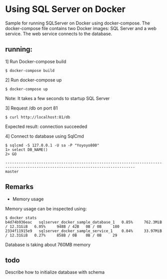 # Using SQL Server on Docker

Sample for running SQLServer on Docker using docker-compose. The docker-compose file contains two Docker images:
SQL Server and a web service. The web service connects to the database.

## running:

1] Run Docker-compose build

```
$ docker-compose build
```

2] Run docker-compose up

```
$ docker-compose up
```

Note: It takes a few seconds to startup SQL Server

3] Request /db on port 81

```
$ curl http://localhost:81/db
```

Expected result: connection succeeded

4] Connect to database using SqlCmd

```
$ sqlcmd -S 127.0.0.1 -U sa -P "Yoyoyo800"
1> select DB_NAME()
2> GO
                                                                                                                       
--------------------------------------------------------------------------------------------------------------------------------
master
```

## Remarks


- Memory usage

Memory usage can be inspected using:

```
$ docker stats
b4d74b936eac   sqlserver_docker_sample_database_1   0.85%     762.3MiB / 12.31GiB   6.05%     948B / 42B   0B / 0B     180
2334f11915e9   sqlserver_docker_sample_service_1    0.04%     33.97MiB / 12.31GiB   0.27%     858B / 0B    0B / 0B     29
```

Database is taking about 760MB memory

## todo

Describe how to initialize database with schema











